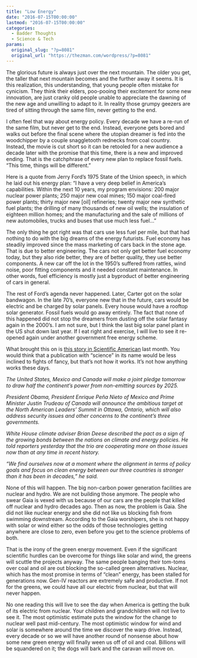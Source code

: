 ```yaml
---
title: "Low Energy"
date: "2016-07-15T00:00:00"
lastmod: "2016-07-15T00:00:00"
categories:
  - Badder Thoughts
  - Science & Tech
params:
  original_slug: "?p=8081"
  original_url: "https://thezman.com/wordpress/?p=8081"
---
```


The glorious future is always just over the next mountain. The older you
get, the taller that next mountain becomes and the further away it
seems. It is this realization, this understanding, that young people
often mistake for cynicism. They think their elders, poo-pooing their
excitement for some new innovation, are just cranky old people unable to
appreciate the dawning of the new age and unwilling to adapt to it. In
reality those grumpy geezers are tired of sitting through the same film,
never getting to the end.

I often feel that way about energy policy. Every decade we have a re-run
of the same film, but never get to the end. Instead, everyone gets bored
and walks out before the final scene where the utopian dreamer is fed
into the woodchipper by a couple snaggletooth rednecks from coal
country. Instead, the movie is cut short so it can be retooled for a new
audience a decade later with the promise that this time, there is a new
and improved ending. That is the catchphrase of every new plan to
replace fossil fuels. “This time, things will be different.”

Here is a quote from Jerry Ford’s 1975 State of the Union speech, in
which he laid out his energy plan: “I have a very deep belief in
America’s capabilities. Within the next 10 years, my program envisions:
200 major nuclear power plants; 250 major new coal mines; 150 major
coal-fired power plants; thirty major new \[oil\] refineries; twenty
major new synthetic fuel plants; the drilling of many thousands of new
oil wells; the insulation of eighteen million homes; and the
manufacturing and the sale of millions of new automobiles, trucks and
buses that use much less fuel…”

The only thing he got right was that cars use less fuel per mile, but
that had nothing to do with the big dreams of the energy futurists. Fuel
economy has steadily improved since the mass marketing of cars back in
the stone age. That is due to better engineering. The cars not only get
better fuel economy today, but they also ride better, they are of better
quality, they use better components. A new car off the lot in the 1950’s
suffered from rattles, wind noise, poor fitting components and it needed
constant maintenance. In other words, fuel efficiency is mostly just a
byproduct of better engineering of cars in general.

The rest of Ford’s agenda never happened. Later, Carter got on the solar
bandwagon. In the late 70’s, everyone new that in the future, cars would
be electric and be charged by solar panels. Every house would have a
rooftop solar generator. Fossil fuels would go away entirely. The fact
that none of this happened did not stop the dreamers from dusting off
the solar fantasy again in the 2000’s. I am not sure, but I think the
last big solar panel plant in the US shut down last year. If I eat right
and exercise, I will live to see it re-opened again under another
government free energy scheme.

What brought this on is <a
href="http://www.scientificamerican.com/article/north-america-will-draw-half-its-electricity-from-carbon-free-sources-by-2025/?WT.mc_id=SA_TW_ENGYSUS_NEWS"
rel="noopener" target="_blank">this story in Scientific American</a>
last month. You would think that a publication with “science” in its
name would be less inclined to fights of fancy, but that’s not how it
works. It’s not how anything works these days.

*The United States, Mexico and Canada will make a joint pledge tomorrow
to draw half the continent’s power from non-emitting sources by 2025.*

*President Obama, President Enrique Peña Nieto of Mexico and Prime
Minister Justin Trudeau of Canada will announce the ambitious target at
the North American Leaders’ Summit in Ottawa, Ontario, which will also
address security issues and other concerns to the continent’s three
governments.*

*White House climate adviser Brian Deese described the pact as a sign of
the growing bonds between the nations on climate and energy policies. He
told reporters yesterday that the trio are cooperating more on those
issues now than at any time in recent history.*

*“We find ourselves now at a moment where the alignment in terms of
policy goals and focus on clean energy between our three countries is
stronger than it has been in decades,” he said.*

None of this will happen. The big non-carbon power generation facilities
are nuclear and hydro. We are not building those anymore. The people who
swear Gaia is vexed with us because of our cars are the people that
killed off nuclear and hydro decades ago. Then as now, the problem is
Gaia. She did not like nuclear energy and she did not like us blocking
fish from swimming downstream. According to the Gaia worshipers, she is
not happy with solar or wind either so the odds of those technologies
getting anywhere are close to zero, even before you get to the science
problems of both.

That is the irony of the green energy movement. Even if the significant
scientific hurdles can be overcome for things like solar and wind, the
greens will scuttle the projects anyway. The same people banging their
tom-toms over coal and oil are out blocking the so-called green
alternatives. Nuclear, which has the most promise in terms of “clean”
energy, has been stalled for generations now. Gen-IV reactors are
extremely safe and productive. If not for the greens, we could have all
our electric from nuclear, but that will never happen.

No one reading this will live to see the day when America is getting the
bulk of its electric from nuclear. Your children and grandchildren will
not live to see it. The most optimistic estimate puts the window for the
change to nuclear well past mid-century. The most optimistic window for
wind and solar is somewhere around the time we discover the warp drive.
Instead, every decade or so we will have another round of nonsense
about how some new green energy will finally ween us off of oil and
coal. Billions will be squandered on it; the dogs will bark and the
caravan will move on.
